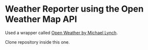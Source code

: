# Weather Reporter using the Open Weather Map API
Used a wrapper called [Open Weather by Michael Lynch](https://github.com/michael-lynch/open-weather).

Clone repository inside this one.
